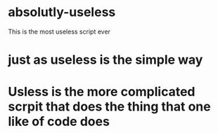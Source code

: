 # absolutly-useless
This is the most useless script ever 

# just as useless is the simple way

# Usless is the more complicated scrpit that does the thing that one like of code does

